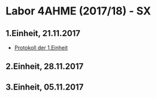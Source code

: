 # Labor 4AHME (2017/18) - SX
## 1.Einheit, 21.11.2017   
* [Protokoll der 1.Einheit](https://github.com/HTLMechatronics/m14-la1-sx/blob/suspam14/suspam14/Protokoll1.md)
## 2.Einheit, 28.11.2017  
  
## 3.Einheit, 05.11.2017   

